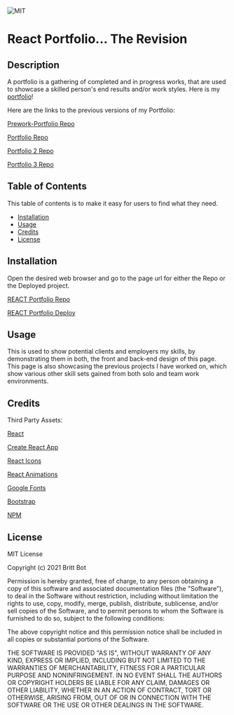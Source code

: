 ![MIT](https://img.shields.io/badge/License-MIT-yellow.svg)
# React Portfolio... The Revision
## Description 

A portfolio is a gathering of completed and in progress works, that are used to showcase a skilled person's end results and/or work styles. Here is my [portfolio](https://brittbotportfolio.herokuapp.com)!


Here are the links to the previous versions of my Portfolio:

[Prework-Portfolio Repo](https://github.com/britt-bot/Prework-Portfolio)

[Portfolio Repo](https://github.com/britt-bot/Portfolio)

[Portfolio 2 Repo](https://github.com/britt-bot/Portfolio_2)

[Portfolio 3 Repo](https://github.com/britt-bot/Portfolio_3)


## Table of Contents 

This table of contents is to make it easy for users to find what they need.

* [Installation](#installation)
* [Usage](#usage)
* [Credits](#credits)
* [License](#license)


## Installation

Open the desired web browser and go to the page url for either the Repo or the Deployed project.

[REACT Portfolio Repo](https://github.com/britt-bot/React_Portfolio)

[REACT Portfolio Deploy](https://brittbotportfolio.herokuapp.com)


## Usage 

This is used to show potential clients and employers my skills, by demonstrating them in both, the front and back-end design of this page. This page is also showcasing the previous projects I have worked on, which show various other skill sets gained from both solo and team work environments. 


## Credits

Third Party Assets:

[React](https://reactjs.org/)

[Create React App](https://github.com/facebook/create-react-app)

[React Icons](https://react-icons.github.io/react-icons)

[React Animations](https://www.npmjs.com/package/react-animations)

[Google Fonts](https://fonts.google.com/)

[Bootstrap](https://getbootstrap.com/)

[NPM](https://www.npmjs.com/)

<!-- [reCAPTCHA](https://www.google.com/recaptcha/about/)

[EmailJS](https://www.emailjs.com/docs/) -->


## License

MIT License

Copyright (c) 2021 Britt Bot

Permission is hereby granted, free of charge, to any person obtaining a copy
of this software and associated documentation files (the "Software"), to deal
in the Software without restriction, including without limitation the rights
to use, copy, modify, merge, publish, distribute, sublicense, and/or sell
copies of the Software, and to permit persons to whom the Software is
furnished to do so, subject to the following conditions:

The above copyright notice and this permission notice shall be included in all
copies or substantial portions of the Software.

THE SOFTWARE IS PROVIDED "AS IS", WITHOUT WARRANTY OF ANY KIND, EXPRESS OR
IMPLIED, INCLUDING BUT NOT LIMITED TO THE WARRANTIES OF MERCHANTABILITY,
FITNESS FOR A PARTICULAR PURPOSE AND NONINFRINGEMENT. IN NO EVENT SHALL THE
AUTHORS OR COPYRIGHT HOLDERS BE LIABLE FOR ANY CLAIM, DAMAGES OR OTHER
LIABILITY, WHETHER IN AN ACTION OF CONTRACT, TORT OR OTHERWISE, ARISING FROM,
OUT OF OR IN CONNECTION WITH THE SOFTWARE OR THE USE OR OTHER DEALINGS IN THE
SOFTWARE.
